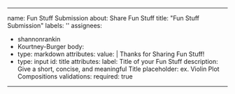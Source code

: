 ---
name: Fun Stuff Submission
about: Share Fun Stuff
title: "Fun Stuff Submission"
labels: ''
assignees:
 - shannonrankin
 - Kourtney-Burger
body:
  - type: markdown
    attributes:
      value: |
        Thanks for Sharing Fun Stuff!
  - type: input
    id: title
    attributes:
      label: Title of your Fun Stuff
      description: Give a short, concise, and meaningful Title
      placeholder: ex. Violin Plot Compositions
    validations:
      required: true
 ---
